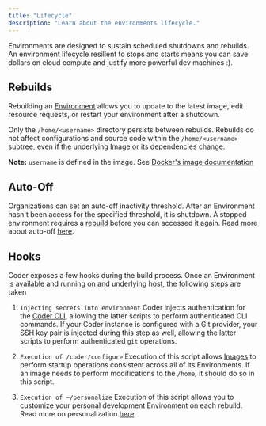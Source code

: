 ```yaml
---
title: "Lifecycle"
description: "Learn about the environments lifecycle."
---
```


Environments are designed to sustain scheduled shutdowns and rebuilds. An
environment lifecycle resilient to stops and starts means you can save dollars
on cloud compute and justify more powerful dev machines :).

## Rebuilds

Rebuilding an [Environment](index.md) allows you to update to the latest image,
edit resource requests, or restart your environment after a shutdown.

Only the `/home/<username>` directory persists between rebuilds. Rebuilds do not
affect configurations and source code within the `/home/<username>` subtree,
even if the underlying [Image](../images/index.md) or its dependencies change.

**Note:** `username` is defined in the image. See
[Docker's image documentation](https://docs.docker.com/engine/reference/builder/#user)

## Auto-Off

Organizations can set an auto-off inactivity threshold. After an Environment
hasn't been access for the specified threshold, it is shutdown. A stopped
environment requires a [rebuild](#Rebuilds) before you can accessed it again.
Read more about auto-off [here](../admin/environment-management/shutdown.md).

## Hooks

Coder exposes a few hooks during the build process. Once an Environment is
available and running on and underlying host, the following steps are taken

1. `Injecting secrets into environment` Coder injects authentication for the
   [Coder CLI](https://github.com/cdr/coder-cli), allowing the latter scripts to
   perform authenticated CLI commands. If your Coder instance is configured with
   a Git provider, your SSH key pair is injected during this step as well,
   allowing the latter scripts to perform authenticated `git` operations.

1. `Execution of /coder/configure` Execution of this script allows
   [Images](../images/index.md) to perform startup operations consistent across
   all of its Environments. If an image needs to perform modifications to the
   `/home`, it should do so in this script.

1. `Execution of ~/personalize` Execution of this script allows you to customize
   your personal development Environment on each rebuild. Read more on
   personalization [here](./personalization.md).
